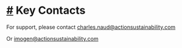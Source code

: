 # [#](#-key-contacts) Key Contacts

For support, please contact charles.naud@actionsustainability.com

Or imogen@actionsustainability.com
